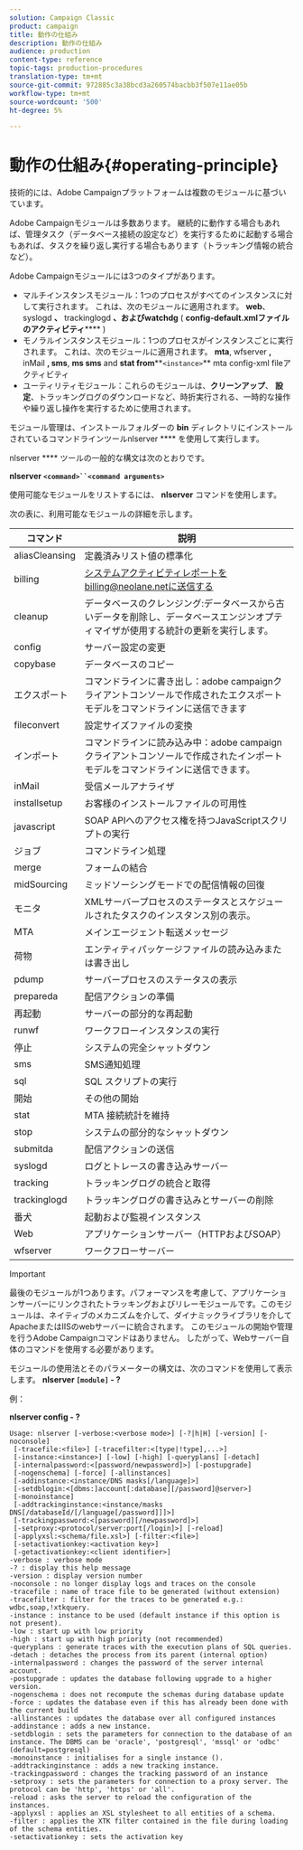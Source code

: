 ```yaml
---
solution: Campaign Classic
product: campaign
title: 動作の仕組み
description: 動作の仕組み
audience: production
content-type: reference
topic-tags: production-procedures
translation-type: tm+mt
source-git-commit: 972885c3a38bcd3a260574bacbb3f507e11ae05b
workflow-type: tm+mt
source-wordcount: '500'
ht-degree: 5%

---
```



# 動作の仕組み{#operating-principle}

技術的には、Adobe Campaignプラットフォームは複数のモジュールに基づいています。

Adobe Campaignモジュールは多数あります。 継続的に動作する場合もあれば、管理タスク（データベース接続の設定など）を実行するために起動する場合もあれば、タスクを繰り返し実行する場合もあります（トラッキング情報の統合など）。

Adobe Campaignモジュールには3つのタイプがあります。

* マルチインスタンスモジュール：1つのプロセスがすべてのインスタンスに対して実行されます。 これは、次のモジュールに適用されます。 **web**、syslogd **、** trackinglogd **、およびwatchdg** ( **config-default.xmlファイルのアクティビティ****** )
* モノラルインスタンスモジュール：1つのプロセスがインスタンスごとに実行されます。 これは、次のモジュールに適用されます。 **mta**, wfserver **,** inMail **, sms**, **ms sms** and **stat from****`<instance>`** mta  config-xml fileアクティビティ
* ユーティリティモジュール：これらのモジュールは、**クリーンアップ**、 **設定**、トラッキングログのダウンロードなど、時折実行される、一時的な操作や繰り返し操作を実行するために使用されます。

モジュール管理は、インストールフォルダーの **bin** ディレクトリにインストールされているコマンドラインツールnlserver **** を使用して実行します。

nlserver **** ツールの一般的な構文は次のとおりです。

**nlserver `<command>``<command arguments>`**

使用可能なモジュールをリストするには、 **nlserver** コマンドを使用します。

次の表に、利用可能なモジュールの詳細を示します。

| コマンド | 説明 |
|---|---|
| aliasCleansing | 定義済みリスト値の標準化 |
| billing | システムアクティビティレポートをbilling@neolane.netに送信する |
| cleanup | データベースのクレンジング:データベースから古いデータを削除し、データベースエンジンオプティマイザが使用する統計の更新を実行します。 |
| config | サーバー設定の変更 |
| copybase | データベースのコピー |
| エクスポート | コマンドラインに書き出し：adobe campaignクライアントコンソールで作成されたエクスポートモデルをコマンドラインに送信できます |
| fileconvert | 設定サイズファイルの変換 |
| インポート | コマンドラインに読み込み中：adobe campaignクライアントコンソールで作成されたインポートモデルをコマンドラインに送信できます。 |
| inMail | 受信メールアナライザ |
| installsetup | お客様のインストールファイルの可用性 |
| javascript | SOAP APIへのアクセス権を持つJavaScriptスクリプトの実行 |
| ジョブ | コマンドライン処理 |
| merge | フォームの結合 |
| midSourcing | ミッドソーシングモードでの配信情報の回復 |
| モニタ | XMLサーバープロセスのステータスとスケジュールされたタスクのインスタンス別の表示。 |
| MTA | メインエージェント転送メッセージ |
| 荷物 | エンティティパッケージファイルの読み込みまたは書き出し |
| pdump | サーバープロセスのステータスの表示 |
| prepareda | 配信アクションの準備 |
| 再起動 | サーバーの部分的な再起動 |
| runwf | ワークフローインスタンスの実行 |
| 停止 | システムの完全シャットダウン |
| sms | SMS通知処理 |
| sql | SQL スクリプトの実行 |
| 開始 | その他の開始 |
| stat | MTA 接続統計を維持 |
| stop | システムの部分的なシャットダウン |
| submitda | 配信アクションの送信 |
| syslogd | ログとトレースの書き込みサーバー |
| tracking | トラッキングログの統合と取得 |
| trackinglogd | トラッキングログの書き込みとサーバーの削除 |
| 番犬 | 起動および監視インスタンス |
| Web | アプリケーションサーバー（HTTPおよびSOAP） |
| wfserver | ワークフローサーバー |

>[!IMPORTANT]
>
>最後のモジュールが1つあります。パフォーマンスを考慮して、アプリケーションサーバーにリンクされたトラッキングおよびリレーモジュールです。このモジュールは、ネイティブのメカニズムを介して、ダイナミックライブラリを介してApacheまたはIISのwebサーバーに統合されます。 このモジュールの開始や管理を行うAdobe Campaignコマンドはありません。 したがって、Webサーバー自体のコマンドを使用する必要があります。

モジュールの使用法とそのパラメーターの構文は、次のコマンドを使用して表示します。 **nlserver `[module]` - ?**

例：

**nlserver config - ?**

```
Usage: nlserver [-verbose:<verbose mode>] [-?|h|H] [-version] [-noconsole]
 [-tracefile:<file>] [-tracefilter:<[type|!type],...>]
 [-instance:<instance>] [-low] [-high] [-queryplans] [-detach]
 [-internalpassword:<[password/newpassword]>] [-postupgrade]
 [-nogenschema] [-force] [-allinstances]
 [-addinstance:<instance/DNS masks[/language]>]
 [-setdblogin:<[dbms:]account[:database][/password]@server>]
 [-monoinstance]
 [-addtrackinginstance:<instance/masks DNS[/databaseId/[/language[/password]]]>]
 [-trackingpassword:<[password][/newpassword]>]
 [-setproxy:<protocol/server:port[/login]>] [-reload]
 [-applyxsl:<schema/file.xsl>] [-filter:<file>]
 [-setactivationkey:<activation key>]
 [-getactivationkey:<client identifier>]
-verbose : verbose mode
-? : display this help message
-version : display version number
-noconsole : no longer display logs and traces on the console
-tracefile : name of trace file to be generated (without extension)
-tracefilter : filter for the traces to be generated e.g.: wdbc,soap,!xtkquery.
-instance : instance to be used (default instance if this option is not present).
-low : start up with low priority
-high : start up with high priority (not recommended)
-queryplans : generate traces with the execution plans of SQL queries.
-detach : detaches the process from its parent (internal option)
-internalpassword : changes the password of the server internal account.
-postupgrade : updates the database following upgrade to a higher version. 
-nogenschema : does not recompute the schemas during database update
-force : updates the database even if this has already been done with the current build 
-allinstances : updates the database over all configured instances
-addinstance : adds a new instance.
-setdblogin : sets the parameters for connection to the database of an instance. The DBMS can be 'oracle', 'postgresql', 'mssql' or 'odbc' (default=postgresql)
-monoinstance : initialises for a single instance ().
-addtrackinginstance : adds a new tracking instance.
-trackingpassword : changes the tracking password of an instance
-setproxy : sets the parameters for connection to a proxy server. The protocol can be 'http', 'https' or 'all'.
-reload : asks the server to reload the configuration of the instances. 
-applyxsl : applies an XSL stylesheet to all entities of a schema. 
-filter : applies the XTK filter contained in the file during loading of the schema entities.
-setactivationkey : sets the activation key
```

